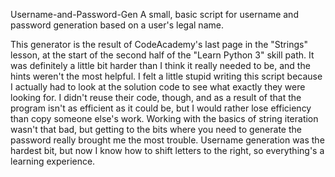 Username-and-Password-Gen
A small, basic script for username and password generation based on a user's legal name. 


This generator is the result of CodeAcademy's last page in the "Strings" lesson, at the
start of the second half of the "Learn Python 3" skill path. It was definitely a little bit
harder than I think it really needed to be, and the hints weren't the most helpful. I felt
a little stupid writing this script because I actually had to look at the solution code to
see what exactly they were looking for. I didn't reuse their code, though, and as a result of
that the program isn't as efficient as it could be, but I would rather lose efficiency than
copy someone else's work. Working with the basics of string iteration wasn't that bad,
but getting to the bits where you need to generate the password really brought me the most trouble.
Username generation was the hardest bit, but now I know how to shift letters to the right,
so everything's a learning experience.
